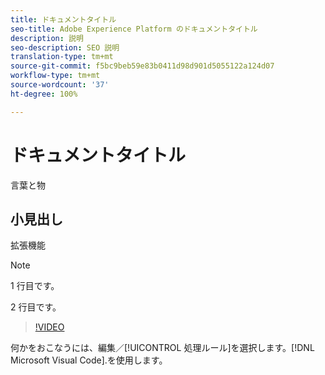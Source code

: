 ```yaml
---
title: ドキュメントタイトル
seo-title: Adobe Experience Platform のドキュメントタイトル
description: 説明
seo-description: SEO 説明
translation-type: tm+mt
source-git-commit: f5bc9beb59e83b0411d98d901d5055122a124d07
workflow-type: tm+mt
source-wordcount: '37'
ht-degree: 100%

---
```



# ドキュメントタイトル

言葉と物

## 小見出し

拡張機能

>[!NOTE]
> 
> 1 行目です。
>
> 2 行目です。

>[!VIDEO](https://youtu.be/ypS_CKym5NQ)

何かをおこなうには、編集／[!UICONTROL 処理ルール]を選択します。[!DNL Microsoft Visual Code].を使用します。
